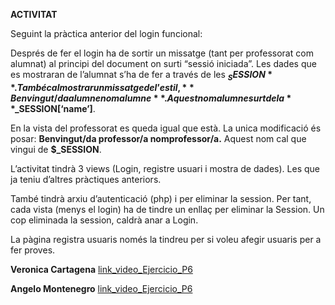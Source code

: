 **ACTIVITAT**

Seguint la pràctica anterior del login funcional:

Després de fer el login ha de sortir un missatge (tant per professorat com alumnat) al principi del document on surti “sessió iniciada”.
Les dades que es mostraran de l’alumnat s’ha de fer a través de les **$_SESSION**. També cal mostrar un missatge de l’estil, **Benvingut/da alumne nomalumne**. Aquest nomalumne surt de la **$_SESSION[‘name’]**.

En la vista del professorat es queda igual que està. La unica modificació és posar: 
**Benvingut/da professor/a nomprofessor/a.** Aquest nom cal que vingui de **$_SESSION**.

L’activitat tindrà 3 views (Login, registre usuari i mostra de dades). Les que ja teniu d’altres pràctiques anteriors.

També tindrà arxiu d’autenticació (php) i per eliminar la session. Per tant, cada vista (menys el login) ha de tindre un enllaç per eliminar la Session. Un cop eliminada la session, caldrà anar a Login.

La pàgina registra usuaris només la tindreu per si voleu afegir usuaris per a fer proves.

**Veronica Cartagena** 
[link_video_Ejercicio_P6](https://drive.google.com/file/d/1NgzlpnWvFWDnHJbubqMF5BHLyTMuHItG/view?usp=sharing)

**Angelo Montenegro**
[link_video_Ejercicio_P6](https://drive.google.com/file/d/1UbJH9Rn6GWJBiek2ZP9JuEZrz3C8debI/view?usp=sharing)